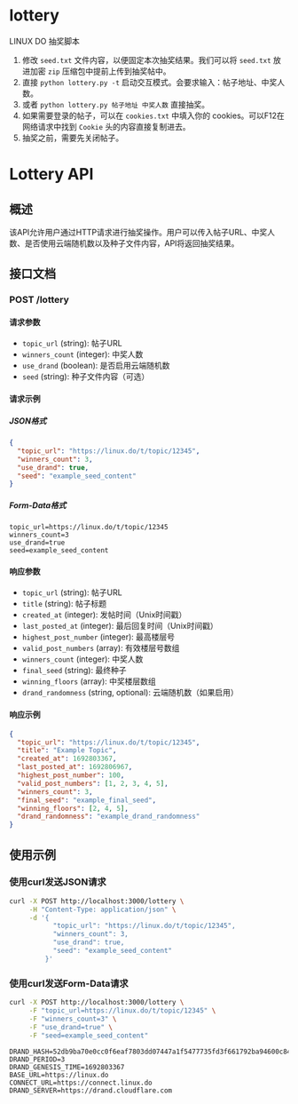 # lottery
LINUX DO 抽奖脚本

1. 修改 `seed.txt` 文件内容，以便固定本次抽奖结果。我们可以将 `seed.txt` 放进加密 `zip` 压缩包中提前上传到抽奖帖中。
2. 直接 `python lottery.py -t` 启动交互模式。会要求输入：帖子地址、中奖人数。
3. 或者 `python lottery.py 帖子地址 中奖人数` 直接抽奖。
4. 如果需要登录的帖子，可以在 `cookies.txt` 中填入你的 cookies。可以F12在网络请求中找到 `Cookie` 头的内容直接复制进去。
5. 抽奖之前，需要先关闭帖子。

# Lottery API

## 概述

该API允许用户通过HTTP请求进行抽奖操作。用户可以传入帖子URL、中奖人数、是否使用云端随机数以及种子文件内容，API将返回抽奖结果。

## 接口文档

### POST /lottery

#### 请求参数

- `topic_url` (string): 帖子URL
- `winners_count` (integer): 中奖人数
- `use_drand` (boolean): 是否启用云端随机数
- `seed` (string): 种子文件内容（可选）

#### 请求示例

##### JSON格式

```json
{
  "topic_url": "https://linux.do/t/topic/12345",
  "winners_count": 3,
  "use_drand": true,
  "seed": "example_seed_content"
}
```

##### Form-Data格式

```
topic_url=https://linux.do/t/topic/12345
winners_count=3
use_drand=true
seed=example_seed_content
```

#### 响应参数

- `topic_url` (string): 帖子URL
- `title` (string): 帖子标题
- `created_at` (integer): 发帖时间（Unix时间戳）
- `last_posted_at` (integer): 最后回复时间（Unix时间戳）
- `highest_post_number` (integer): 最高楼层号
- `valid_post_numbers` (array): 有效楼层号数组
- `winners_count` (integer): 中奖人数
- `final_seed` (string): 最终种子
- `winning_floors` (array): 中奖楼层数组
- `drand_randomness` (string, optional): 云端随机数（如果启用）

#### 响应示例

```json
{
  "topic_url": "https://linux.do/t/topic/12345",
  "title": "Example Topic",
  "created_at": 1692803367,
  "last_posted_at": 1692806967,
  "highest_post_number": 100,
  "valid_post_numbers": [1, 2, 3, 4, 5],
  "winners_count": 3,
  "final_seed": "example_final_seed",
  "winning_floors": [2, 4, 5],
  "drand_randomness": "example_drand_randomness"
}
```

## 使用示例

### 使用curl发送JSON请求

```sh
curl -X POST http://localhost:3000/lottery \
     -H "Content-Type: application/json" \
     -d '{
           "topic_url": "https://linux.do/t/topic/12345",
           "winners_count": 3,
           "use_drand": true,
           "seed": "example_seed_content"
         }'
```

### 使用curl发送Form-Data请求

```sh
curl -X POST http://localhost:3000/lottery \
     -F "topic_url=https://linux.do/t/topic/12345" \
     -F "winners_count=3" \
     -F "use_drand=true" \
     -F "seed=example_seed_content"
```

```
DRAND_HASH=52db9ba70e0cc0f6eaf7803dd07447a1f5477735fd3f661792ba94600c84e971
DRAND_PERIOD=3
DRAND_GENESIS_TIME=1692803367
BASE_URL=https://linux.do
CONNECT_URL=https://connect.linux.do
DRAND_SERVER=https://drand.cloudflare.com
```